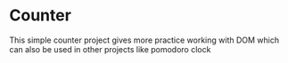 # Counter
This simple counter project  gives more  practice working with DOM which can also be used in other projects like pomodoro clock 
